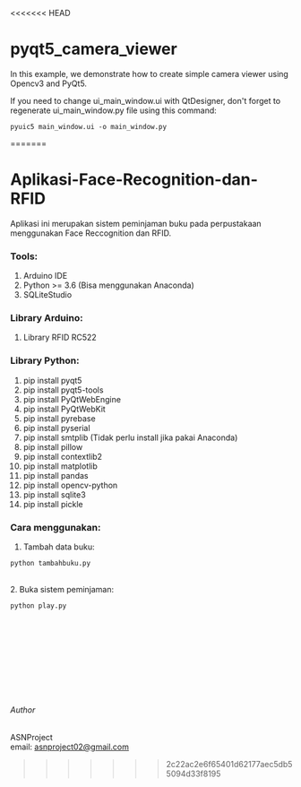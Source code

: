 <<<<<<< HEAD
# pyqt5_camera_viewer
In this example, we demonstrate how to create simple camera viewer using Opencv3 and PyQt5.

If you  need to change ui_main_window.ui with QtDesigner, don't forget to regenerate ui_main_window.py file using this command:  
```{r, engine='sh', count_lines}
pyuic5 main_window.ui -o main_window.py
```


=======
# Aplikasi-Face-Recognition-dan-RFID

Aplikasi ini merupakan sistem peminjaman buku pada perpustakaan menggunakan Face Reccognition dan RFID.

### Tools:<br />
1. Arduino IDE <br />
2. Python >= 3.6 (Bisa menggunakan Anaconda) <br />
3. SQLiteStudio <br />

### Library Arduino:<br />
1. Library RFID RC522

### Library Python:<br />
1. pip install pyqt5<br />
2. pip install pyqt5-tools<br />
3. pip install PyQtWebEngine<br />
4. pip install PyQtWebKit<br />
5. pip install pyrebase<br />
6. pip install pyserial<br />
7. pip install smtplib (Tidak perlu install jika pakai Anaconda)<br />
8. pip install pillow<br />
9. pip install contextlib2<br />
10. pip install matplotlib<br />
11. pip install pandas<br />
12. pip install opencv-python<br />
13. pip install sqlite3<br />
14. pip install pickle<br />

### Cara menggunakan:<br />
1. Tambah data buku:<br />
```
python tambahbuku.py
```
<br />
2. Buka sistem peminjaman: <br />

```
python play.py
```
<br />
<br />
<br />
<br />
<br />
<br />
<br />
<br />

###### Author

ASNProject<br />
email: asnproject02@gmail.com
>>>>>>> 2c22ac2e6f65401d62177aec5db55094d33f8195

